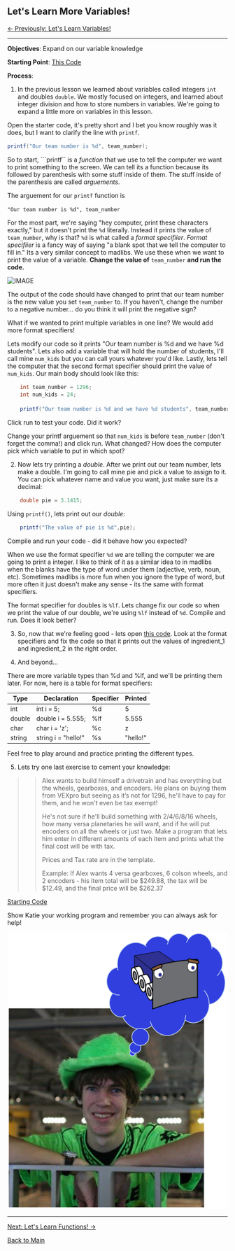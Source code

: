 
## Let's Learn More Variables!

[<- Previously: Let's Learn Variables!](Variables.md)

----------------------------------------------------------------------------------------

**Objectives**: Expand on our variable knowledge

**Starting Point**: [This Code](https://ideone.com/mgLXmw)

**Process**: 

1. In the previous lesson we learned about variables called integers ```int``` and doubles ```double```. We mostly focused on integers, and learned about integer division and how to store numbers in variables. We're going to expand a little more on variables in this lesson.

Open the starter code, it's pretty short and I bet you know roughly was it does, but I want to clarify the line with ```printf```. 

```Java
printf("Our team number is %d", team_number);
```

So to start, ```printf`` is a *function* that we use to tell the computer we want to print something to the screen. We can tell its a function because its followed by parenthesis with some stuff inside of them. The stuff inside of the parenthesis are called *arguements*.

The arguement for our ```printf``` function is 

```"Our team number is %d", team_number```

For the most part, we're saying "hey computer, print these characters exactly," but it doesn't print the ```%d``` literally. Instead it prints the value of ```team_number```, why is that?
```%d``` is what called a *format specifiier*. *Format specifiier* is a fancy way of saying "a blank spot that we tell the computer to fill in." Its a very similar concept to madlibs. We use these when we want to print the value of a variable. **Change the value of** ```team_number``` **and run the code.**

![IMAGE](../../Images/madlibs.png)

The output of the code should have changed to print that our team number is the new value you set ```team_number``` to. If you haven't, change the number to a negative number... do you think it will print the negative sign?

What if we wanted to print multiple variables in one line? We would add more format specifiers!

Lets modify our code so it prints "Our team number is %d and we have %d students". Lets also add a variable that will hold the number of students, I'll call mine ```num_kids``` but you can call yours whatever you'd like. Lastly, lets tell the computer that the second format specifier should print the value of ```num_kids```.
Our main body should look like this:

```Java
	int team_number = 1296;
	int num_kids = 24; 
 
	printf("Our team number is %d and we have %d students", team_number, num_kids);
```

Click run to test your code. Did it work?

Change your printf arguement so that ```num_kids``` is before ```team_number``` (don't forget the comma!) and click run. What changed? How does the computer pick which variable to put in which spot?

2.  Now lets try printing a _double_. After we print out our team number, lets make a double. I'm going to call mine pie and pick a value to assign to it. You can pick whatever name and value you want, just make sure its a decimal:

```Java
	double pie = 3.1415;
```
Using ```printf()```, lets print out our _double_:

```Java
	printf("The value of pie is %d",pie);
```
Compile and run your code - did it behave how you expected? 

When we use the format specifier ```%d``` we are telling the computer we are going to print a integer. I like to think of it as a similar idea to in madlibs when the blanks have the type of word under them (adjective, verb, noun, etc). Sometimes madlibs is more fun when you ignore the type of word, but more often it just doesn't make any sense - its the same with format specifiers.

The format specifier for doubles is ```%lf```. Lets change fix our code so when we print the value of our double, we're using ```%lf``` instead of ```%d```. Compile and run. Does it look better?

3. So, now that we're feeling good - lets open [this code](https://ideone.com/qdeNlR). Look at the format specifiers and fix the code so that it prints out the values of ingredient_1 and ingredient_2 in the right order. 

4. And beyond...

There are more variable types than %d and %lf, and we'll be printing them later. For now, here is a table for format specifiers:

| Type   | Declaration         | Specifier | Printed  |
|--------|---------------------|-----------|----------|
| int    | int i = 5;          | %d        | 5        |
| double | double i = 5.555;   | %lf       | 5.555    |
| char   | char i = 'z';       | %c        | z        |
| string | string i = "hello!" | %s        | "hello!" |

Feel free to play around and practice printing the different types.


5. Lets try one last exercise to cement your knowledge:

>>Alex wants to build himself a drivetrain and has everything but the wheels, gearboxes, and encoders. He plans on buying them from VEXpro but seeing as it’s not for 1296, he'll have to pay for them, and he won't even be tax exempt! 
>>
>>He's not sure if he'll build something with 2/4/6/8/16 wheels, how many versa planetaries he will want, and if he will put encoders on all the wheels or just two. Make a program that lets him enter in different amounts of each item and prints what the final cost will be with tax. 
>>
>>Prices and Tax rate are in the template.
>>
>>Example:  If Alex wants 4 versa gearboxes, 6 colson wheels, and 2 encoders - his item total will be $249.88, the tax will be $12.49, and the final price will be $262.37

[Starting Code](https://ideone.com/anGEq5)

Show Katie your working program and remember you can always ask for help!

![IMAGE](../../Images/alex.png)

----------------------------------------------------------------------------------------

[Next: Let's Learn Functions! ->](Functions.md)

[Back to Main](../../README.md)